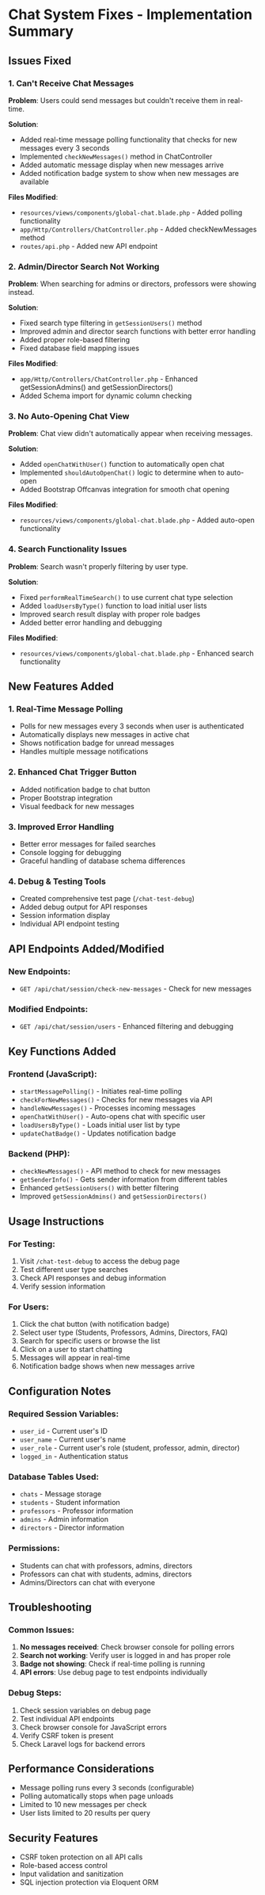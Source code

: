 # Chat System Fixes - Implementation Summary

## Issues Fixed

### 1. **Can't Receive Chat Messages**
**Problem**: Users could send messages but couldn't receive them in real-time.

**Solution**: 
- Added real-time message polling functionality that checks for new messages every 3 seconds
- Implemented `checkNewMessages()` method in ChatController
- Added automatic message display when new messages arrive
- Added notification badge system to show when new messages are available

**Files Modified**:
- `resources/views/components/global-chat.blade.php` - Added polling functionality
- `app/Http/Controllers/ChatController.php` - Added checkNewMessages method
- `routes/api.php` - Added new API endpoint

### 2. **Admin/Director Search Not Working**
**Problem**: When searching for admins or directors, professors were showing instead.

**Solution**:
- Fixed search type filtering in `getSessionUsers()` method
- Improved admin and director search functions with better error handling
- Added proper role-based filtering
- Fixed database field mapping issues

**Files Modified**:
- `app/Http/Controllers/ChatController.php` - Enhanced getSessionAdmins() and getSessionDirectors()
- Added Schema import for dynamic column checking

### 3. **No Auto-Opening Chat View**
**Problem**: Chat view didn't automatically appear when receiving messages.

**Solution**:
- Added `openChatWithUser()` function to automatically open chat
- Implemented `shouldAutoOpenChat()` logic to determine when to auto-open
- Added Bootstrap Offcanvas integration for smooth chat opening

**Files Modified**:
- `resources/views/components/global-chat.blade.php` - Added auto-open functionality

### 4. **Search Functionality Issues**
**Problem**: Search wasn't properly filtering by user type.

**Solution**:
- Fixed `performRealTimeSearch()` to use current chat type selection
- Added `loadUsersByType()` function to load initial user lists
- Improved search result display with proper role badges
- Added better error handling and debugging

**Files Modified**:
- `resources/views/components/global-chat.blade.php` - Enhanced search functionality

## New Features Added

### 1. **Real-Time Message Polling**
- Polls for new messages every 3 seconds when user is authenticated
- Automatically displays new messages in active chat
- Shows notification badge for unread messages
- Handles multiple message notifications

### 2. **Enhanced Chat Trigger Button**
- Added notification badge to chat button
- Proper Bootstrap integration
- Visual feedback for new messages

### 3. **Improved Error Handling**
- Better error messages for failed searches
- Console logging for debugging
- Graceful handling of database schema differences

### 4. **Debug & Testing Tools**
- Created comprehensive test page (`/chat-test-debug`)
- Added debug output for API responses
- Session information display
- Individual API endpoint testing

## API Endpoints Added/Modified

### New Endpoints:
- `GET /api/chat/session/check-new-messages` - Check for new messages

### Modified Endpoints:
- `GET /api/chat/session/users` - Enhanced filtering and debugging

## Key Functions Added

### Frontend (JavaScript):
- `startMessagePolling()` - Initiates real-time polling
- `checkForNewMessages()` - Checks for new messages via API
- `handleNewMessages()` - Processes incoming messages
- `openChatWithUser()` - Auto-opens chat with specific user
- `loadUsersByType()` - Loads initial user list by type
- `updateChatBadge()` - Updates notification badge

### Backend (PHP):
- `checkNewMessages()` - API method to check for new messages
- `getSenderInfo()` - Gets sender information from different tables
- Enhanced `getSessionUsers()` with better filtering
- Improved `getSessionAdmins()` and `getSessionDirectors()`

## Usage Instructions

### For Testing:
1. Visit `/chat-test-debug` to access the debug page
2. Test different user type searches
3. Check API responses and debug information
4. Verify session information

### For Users:
1. Click the chat button (with notification badge)
2. Select user type (Students, Professors, Admins, Directors, FAQ)
3. Search for specific users or browse the list
4. Click on a user to start chatting
5. Messages will appear in real-time
6. Notification badge shows when new messages arrive

## Configuration Notes

### Required Session Variables:
- `user_id` - Current user's ID
- `user_name` - Current user's name
- `user_role` - Current user's role (student, professor, admin, director)
- `logged_in` - Authentication status

### Database Tables Used:
- `chats` - Message storage
- `students` - Student information
- `professors` - Professor information
- `admins` - Admin information
- `directors` - Director information

### Permissions:
- Students can chat with professors, admins, directors
- Professors can chat with students, admins, directors
- Admins/Directors can chat with everyone

## Troubleshooting

### Common Issues:
1. **No messages received**: Check browser console for polling errors
2. **Search not working**: Verify user is logged in and has proper role
3. **Badge not showing**: Check if real-time polling is running
4. **API errors**: Use debug page to test endpoints individually

### Debug Steps:
1. Check session variables on debug page
2. Test individual API endpoints
3. Check browser console for JavaScript errors
4. Verify CSRF token is present
5. Check Laravel logs for backend errors

## Performance Considerations

- Message polling runs every 3 seconds (configurable)
- Polling automatically stops when page unloads
- Limited to 10 new messages per check
- User lists limited to 20 results per query

## Security Features

- CSRF token protection on all API calls
- Role-based access control
- Input validation and sanitization
- SQL injection protection via Eloquent ORM
